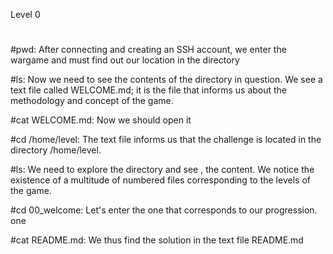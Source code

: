 Level 0
# 

#pwd:
After connecting and creating an SSH account, we enter the wargame and must find out our location in the directory

#ls:
Now we need to see the contents of the directory in question. We see a text file called WELCOME.md; it is the file that informs us about the methodology and concept of the game.

#cat WELCOME.md:
Now we should open it 

#cd /home/level:
The text file informs us that the challenge is located in the directory /home/level.

#ls:
We need to explore the directory and see , the content. We notice the existence of a multitude of numbered files corresponding to the levels of the game. 

#cd 00_welcome:
Let's enter the one that corresponds to our progression. one

#cat README.md:
We thus find the solution in the text file README.md

#
